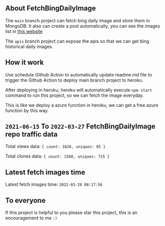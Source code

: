 ## About FetchBingDailyImage

The `main` branch project can fetch bing daily image and store them in MongoDB.
It also can create a post automatically, you can see the images list in [this website](https://oursalbum.netlify.app)

The `apis` branch project can expose the apis so that we can get bing historical daily images.

## How it work

Use schedule Github Action to automatically update readme.md file to trigger the Github Action to deploy main branch project to heroku.

After deploying in heroku, heroku will automatically execute `npm start` command to run this project, so we can fetch the image everyday.

This is like we deploy a azure function in heroku, we can get a free azure function by this way.

## `2021-06-15` To `2022-03-27` FetchBingDailyImage repo traffic data

Total views data: `{ count: 1626, uniques: 85 }`

Total clones data: `{ count: 1568, uniques: 715 }`

## Latest fetch images time

Latest fetch images time: `2022-03-28 08:17:56`

## To everyone

If this project is helpful to you please star this project, this is an encouragement to me `:)`



